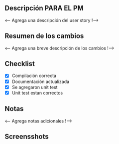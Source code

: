 ## Descripción PARA EL PM

<-- Agrega una descripción del user story !-->

## Resumen de los cambios

<-- Agrega una breve descripción de los cambios !-->

## Checklist

- [x] Compilación correcta
- [x] Documentación actualizada 
- [x] Se agregaron unit test
- [x] Unit test estan correctos

## Notas

<-- Agrega notas adicionales !-->

## Screensshots